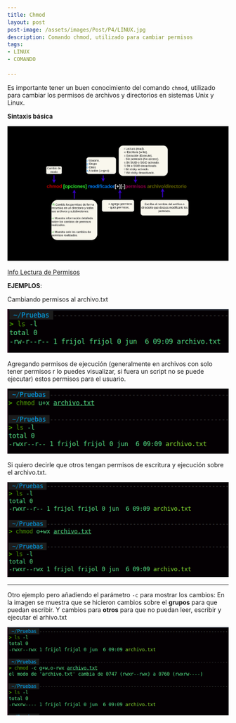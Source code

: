```yaml
---
title: Chmod
layout: post
post-image: /assets/images/Post/P4/LINUX.jpg
description: Comando chmod, utilizado para cambiar permisos
tags: 
- LINUX
- COMANDO

---
```


Es importante tener un buen conocimiento del comando `chmod`, utilizado para cambiar los permisos de archivos y directorios en sistemas Unix y Linux.

**Sintaxis básica**

![chmod](/assets/images/Post/P4/chmod.png)

[Info Lectura de Permisos](https://chispudo.github.io/blog/Lectura-Permisos)

**EJEMPLOS**:

Cambiando permisos al archivo.txt

![P4i1](/assets/images/Post/P4/P4i1.png)

Agregando permisos de ejecución (generalmente en archivos con solo tener permisos r lo puedes visualizar, si fuera un script no se puede ejecutar) estos permisos para el usuario.

![P4i1](/assets/images/Post/P4/P4i2.png)

Si quiero decirle que otros tengan permisos de escritura y ejecución sobre el archivo.txt.

![P4i1](/assets/images/Post/P4/P4i3.png)

---

Otro ejemplo pero añadiendo el parámetro `-c` para mostrar los cambios:
En la imagen se muestra que se hicieron cambios sobre el **grupos** para que puedan escribir. Y cambios para **otros** para que no puedan leer, escribir y ejecutar el arhivo.txt
 

![P4i1](/assets/images/Post/P4/P4i4.png)




